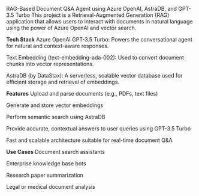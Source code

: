 RAG-Based Document Q&A Agent using Azure OpenAI, AstraDB, and GPT-3.5 Turbo
This project is a Retrieval-Augmented Generation (RAG) application that allows users to interact with documents in natural language using the power of Azure OpenAI and vector search.

**Tech Stack**
Azure OpenAI GPT-3.5 Turbo: Powers the conversational agent for natural and context-aware responses.

Text Embedding (text-embedding-ada-002): Used to convert document chunks into vector representations.

AstraDB (by DataStax): A serverless, scalable vector database used for efficient storage and retrieval of embeddings.

**Features**
Upload and parse documents (e.g., PDFs, text files)

Generate and store vector embeddings

Perform semantic search using AstraDB

Provide accurate, contextual answers to user queries using GPT-3.5 Turbo

Fast and scalable architecture suitable for real-time document Q&A

**Use Cases**
Document search assistants

Enterprise knowledge base bots

Research paper summarization

Legal or medical document analysis
